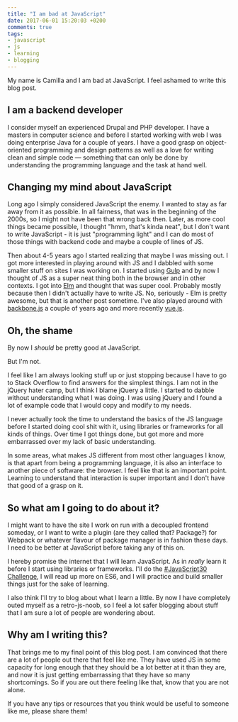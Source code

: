 ```yaml
---
title: "I am bad at JavaScript"
date: 2017-06-01 15:20:03 +0200
comments: true
tags:
- javascript
- js
- learning
- blogging
---
```

My name is Camilla and I am bad at JavaScript. I feel ashamed to write this blog post.

## I am a backend developer
I consider myself an experienced Drupal and PHP developer. I have a masters in computer science and before I started working with web I was doing enterprise Java for a couple of years. I have a good grasp on object-oriented programming and design patterns as well as a love for writing clean and simple code &mdash; something that can only be done by understanding the programming language and the task at hand well.

## Changing my mind about JavaScript
Long ago I simply considered JavaScript the enemy. I wanted to stay as far away from it as possible. In all fairness, that was in the beginning of the 2000s, so I might not have been that wrong back then. Later, as more cool things became possible, I thought "hmm, that's kinda neat", but I don't want to write JavaScript - it is just "programming light" and I can do most of those things with backend code and maybe a couple of lines of JS.

Then about 4-5 years ago I started realizing that maybe I was missing out. I got more interested in playing around with JS and I dabbled with some smaller stuff on sites I was working on. I started using [Gulp](http://gulpjs.com) and by now I thought of JS as a super neat thing both in the browser and in other contexts. I got into [Elm](http://elm-lang.org) and thought that was super cool. Probably mostly because then I didn't actually have to write JS. No, seriously - Elm is pretty awesome, but that is another post sometime. I've also played around with [backbone.js](http://backbonejs.org) a couple of years ago and more recently [vue.js](https://vuejs.org).

## Oh, the shame
By now I _should_ be pretty good at JavaScript.

But I'm not.

I feel like I am always looking stuff up or just stopping because I have to go to Stack Overflow to find answers for the simplest things. I am not in the jQuery hater camp, but I think I blame jQuery a little. I started to dabble without understanding what I was doing. I was using jQuery and I found a lot of example code that I would copy and modify to my needs.

I never actually took the time to understand the basics of the JS language before I started doing cool shit with it, using libraries or frameworks for all kinds of things. Over time I got things done, but got more and more embarrassed over my lack of basic understanding.

In some areas, what makes JS different from most other languages I know, is that apart from being a programming language, it is also an interface to another piece of software: the browser. I feel like that is an important point. Learning to understand that interaction is super important and I don't have that good of a grasp on it.

## So what am I going to do about it?
I might want to have the site I work on run with a decoupled frontend someday, or I want to write a plugin (are they called that? Package?) for Webpack or whatever flavour of package manager is in fashion these days. I need to be better at JavaScript before taking any of this on.

I hereby promise the internet that I will learn JavaScript. As in _really_ learn it before I start using libraries or frameworks. I'll do the [#JavaScript30 Challenge](https://javascript30.com), I will read up more on ES6, and I will practice and build smaller things just for the sake of learning.

I also think I'll try to blog about what I learn a little. By now I have completely outed myself as a retro-js-noob, so I feel a lot safer blogging about stuff that I am sure a lot of people are wondering about.

## Why am I writing this?
That brings me to my final point of this blog post. I am convinced that there are a lot of people out there that feel like me. They have used JS in some capacity for long enough that they should be a lot better at it than they are, and now it is just getting embarrassing that they have so many shortcomings. So if you are out there feeling like that, know that you are not alone.

If you have any tips or resources that you think would be useful to someone like me, please share them!
